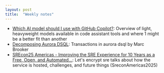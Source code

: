 ```yaml
---
layout: post
title:  "Weekly notes"
---
```


* [Which AI model should I use with GitHub Copilot?](https://github.blog/ai-and-ml/github-copilot/which-ai-model-should-i-use-with-github-copilot/): Overview of light, heavyweight models available in code assistant tools and where 1 might be a better fit than another
* [Decomposing Aurora DSQL](https://brooker.co.za/blog/2025/04/17/decomposing.html): Transactions in aurora dsql by Marc Brooker
* [SREcon25 Americas - Improving the SRE Experience for 10 Years as a Free, Open, and Automated...](https://youtu.be/9jfpUHwLQsU?si=lU_z4v0dLcFdXfGn): Let's encrypt sre talks about how the service is hosted, challenges, and future things (SreconAmericas2025)
